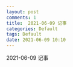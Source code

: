 ```yaml
---
layout: post
comments: 1
title:  2021-06-09 记事
categories: Default
tags: Default
date: 2021-06-09 10:10
---
```


 2021-06-09 记事





